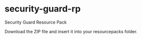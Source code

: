 # security-guard-rp

Security Guard Resource Pack

Download the ZIP file and insert it into your resourcepacks folder.
